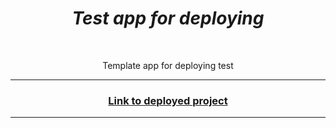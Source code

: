 <h1 align="center"><i>Test app for deploying</i></h1>

<br>

<p align="center"> Template app for deploying test
</p>

<hr>

<h3 align="center"><a href="https://react-deployment-demo-5cc7c.firebaseapp.com/">Link to deployed project</a></h3>

<hr>
